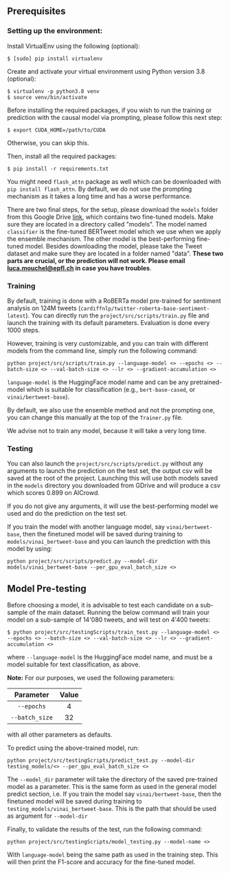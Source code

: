 ## Prerequisites

### Setting up the environment:
Install VirtualEnv using the following (optional):

```shell
$ [sudo] pip install virtualenv
```

Create and activate your virtual environment using Python version 3.8 (optional):

```shell
$ virtualenv -p python3.8 venv
$ source venv/bin/activate
```

Before installing the required packages, if you wish to run the training or prediction with the causal model via prompting, please follow this next step:
```
$ export CUDA_HOME=/path/to/CUDA
```
Otherwise, you can skip this.

Then, install all the required packages:
```shell
$ pip install -r requirements.txt
```
You might need `flash_attn` package as well which can be downloaded with `pip install flash_attn`.
By default, we do not use the prompting mechanism as it takes a long time and has a worse performance.

There are two final steps, for the setup, please download the `models` folder from this Google Drive [link](https://drive.google.com/drive/folders/1l3aLZKx6CEmrw2CkTRApKoM39RnwrjU8?usp=drive_link), which contains two fine-tuned models. Make sure they are located in a directory called "models". The model named `classifier` is the fine-tuned BERTweet model which we use when we apply the ensemble mechanism. The other model is the best-performing fine-tuned model. Besides downloading the model, please take the Tweet dataset and make sure they are located in a folder named "data". __These two parts are crucial, or the prediction will not work. Please email luca.mouchel@epfl.ch in case you have troubles__.

### Training 
By default, training is done with a RoBERTa model pre-trained for sentiment analysis on 124M tweets (`cardiffnlp/twitter-roberta-base-sentiment-latest`). You can directly run the `project/src/scripts/train.py` file and launch the training with its default parameters. Evaluation is done every 1000 steps.

However, training is very customizable, and you can train with different models from the command line, simply run the following command:
```
python project/src/scripts/train.py --language-model <> --epochs <> --batch-size <> --val-batch-size <> --lr <> --gradient-accumulation <>
```  
`language-model` is the HuggingFace model name and can be any pretrained-model which is suitable for classification (e.g., `bert-base-cased`, or `vinai/bertweet-base`).

By default, we also use the ensemble method and not the prompting one, you can change this manually at the top of the `Trainer.py` file.

We advise not to train any model, because it will take a very long time.
### Testing
You can also launch the `project/src/scripts/predict.py` without any arguments to launch the prediction on the test set, the output csv will be saved at the root of the project. Launching this will use both models saved in the `models` directory you downloaded from GDrive and will produce a csv which scores 0.899 on AICrowd.

If you do not give any arguments, it will use the best-performing model we used and do the prediction on the test set. 

If you train the model with another language model, say `vinai/bertweet-base`, then the finetuned model will be saved during training to `models/vinai_bertweet-base` and you can launch the prediction with this model by using: 

```
python project/src/scripts/predict.py --model-dir models/vinai_bertweet-base --per_gpu_eval_batch_size <>
```

## Model Pre-testing

Before choosing a model, it is advisable to test each candidate on a sub-sample of the main dataset. Running the below command will train your model on a sub-sample of 14'080 tweets, and will test on 4'400 tweets:

```shell
$ python project/src/testingScripts/train_test.py --language-model <> --epochs <> --batch-size <> --val-batch-size <> --lr <> --gradient-accumulation <>
```
where ```--language-model``` is the HuggingFace model name, and must be a model suitable for text classification, as above.

**Note:** For our purposes, we used the following parameters:

| Parameter          | Value  |
|:------------------:|:------:|
|```--epochs```      |  4     |
|```--batch_size```  | 32     |

with all other parameters as defaults.

To predict using the above-trained model, run:

```
python project/src/testingScripts/predict_test.py --model-dir testing_models/<> --per_gpu_eval_batch_size <>
```

The ```--model_dir``` parameter will take the directory of the saved pre-trained model as a parameter. This is the same form as used in the general model predict section, i.e. If you train the model say `vinai/bertweet-base`, then the finetuned model will be saved during training to `testing_models/vinai_bertweet-base`. This is the path that should be used as argument for ```--model-dir```

Finally, to validate the results of the test, run the following command:

```
python project/src/testingScripts/model_testing.py --model-name <>
```

With ```language-model``` being the same path as used in the training step. This will then print the F1-score and accuracy for the fine-tuned model.

